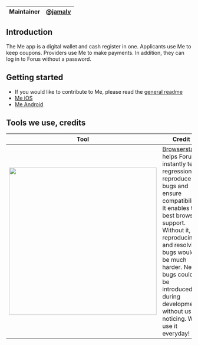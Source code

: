 Maintainer | [@jamalv](https://github.com/jamalv)
--- | ---

## Introduction
The Me app is a digital wallet and cash register in one. Applicants use Me to keep coupons. Providers use Me to make payments. In addition, they can log in to Forus without a password.

## Getting started
* If you would like to contribute to Me, please read the [general readme](https://github.com/teamforus/general/blob/master/README.md#development)
* [Me iOS](https://github.com/teamforus/me-ios#getting-started)
* [Me Android](https://github.com/teamforus/me-android#getting-started)


## Tools we use, credits
| Tool | Credit | 
| --- | --- |
| <a href="https://browserstack.com" target="_blank" ><img src="https://www.browserstack.com/images/layout/browserstack-logo-600x315.png" width="400" /></a> | [Browserstack](https://browserstack.com) helps Forus instantly test regressions, reproduce bugs and ensure compatibility. It enables the best browser support. Without it, reproducing and resolving bugs would be much harder. New bugs could be introduced during development without us noticing. We use it everyday! |
